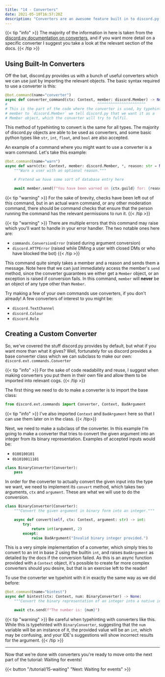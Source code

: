 ```yaml
---
title: "14 - Converters"
date: 2021-05-10T16:57:20Z
description: "Converters are an awesome feature built in to discord.py which allow you to typehint a command argument to have the value automatically converted to that type. This part will teach you about converters, their use, and how you can make your own!"
---
```


{{< tip "info" >}}
The majority of the information in here is taken from the [discord.py documentation on converters](https://discordpy.readthedocs.io/en/stable/ext/commands/api.html#converters), and if you want more detail on a specific converter I suggest you take a look at the relevant section of the docs.
{{< /tip >}}

## Using Built-In Converters

Off the bat, discord.py provides us with a bunch of useful converters which we can use just by importing the relevant objects. The basic syntax required to use a converter is this:

```py
@bot.command(name="converter")
async def converter_command(ctx: Context, member: discord.Member) -> None:
#                                         ^^^^^^^^^^^^^^^^^^^^^^
# This is the part of the code where the converter is used, by typehinting
# member to `discord.Member` we tell discord.py that we want it as a
# Member object, which the converter will try to fulfil.
```

This method of typehinting to convert is the same for all types. The majority of discord.py objects are able to be used as converters, and some basic python types like `str`, `int`, `float`, and `bool` are also accepted.

An example of a command where you might want to use a converter is a warn command. Let's take this example:

```py
@bot.command(name="warn")
async def warn(ctx: Context, member: discord.Member, *, reason: str = None) -> None:
    """Warn a user with an optional reason."""

    # Pretend we have some sort of database entry here

    await member.send(f"You have been warned on {ctx.guild} for: {reason or 'No reason given.'}")
```

{{< tip "warning" >}}
For the sake of brevity, checks have been left out of this command, but in an actual warn command, or any other moderation command, there should be command checks that ensure that the person running the command has the relevant permissions to run it.
{{< /tip >}}

{{< tip "warning" >}}
There are multiple errors that this command may raise which you'll want to handle in your error handler. The two notable ones here are:
- `commands.ConversionError` (raised during argument conversion)
- `discord.HTTPError` (raised while DMing a user with closed DMs or who have blocked the bot)
{{< /tip >}}

This command quite simply takes a member and a reason and sends them a message. Note here that we can just immediately access the member's `send` method, since the converter guarantees we either get a `Member` object, or an exception is raised if conversion fails. In this command, `member` will **never** be an object of any type other than `Member`.

Try making a few of your own commands use converters, if you don't already! A few converters of interest to you might be:
- `discord.TextChannel`
- `discord.Colour`
- `discord.Role`

## Creating a Custom Converter

So, we've covered the stuff discord.py provides by default, but what if you want more than what it gives? Well, fortunately for us discord provides a base converter class which we can subclass to make our own: `discord.ext.commands.Converter`

{{< tip "info" >}}
For the sake of code readability and reuse, I suggest when making converters you put them in their own file and allow them to be imported into relevant cogs.
{{< /tip >}}

The first thing we need to do to make a converter is to import the base class:

```py
from discord.ext.commands import Converter, Context, BadArgument
```

{{< tip "info" >}}
I've also imported `Context` and `BadArgument` here so that I can use them later on in the class.
{{< /tip>}}

Next, we need to make a subclass of the converter. In this example I'm going to make a converter that tries to convert the given argument into an integer from its binary representation. Examples of accepted inputs would be:
- `0100100101`
- `0b1010011101`

```py
class BinaryConverter(Converter):
    pass
```

In order for the converter to actually convert the given input into the type we want, we need to implement its `convert` method, which takes two arguments, `ctx` and `argument`. These are what we will use to do the conversion.

```py
class BinaryConverter(Converter):
    """Convert the given argument in binary form into an integer."""

    async def convert(self, ctx: Context, argument: str) -> int:
        try:
            return int(argument, 2)
        except:
            raise BadArgument("Invalid binary integer provided.")
```

This is a very simple implementation of a converter, which simply tries to convert to an int in base 2 using the builtin `int`, and raises `BadArgument` as detailed by the docs if the conversion failed. As this is an async function provided with a `Context` object, it's possible to create far more complex converters should you desire, but that is an exercise left to the reader!

To use the converter we typehint with it in exactly the same way as we did before:

```py
@bot.command(name="bintest")
async def bintest(ctx: Context, num: BinaryConverter) -> None:
    """Convert the binary representation of an integer into a native integer."""

    await ctx.send(f"The number is: {num}")
```

{{< tip "warning" >}}
Be careful when typehinting with converters like this. While this is typehinted with `BinaryConverter`, suggesting that the `num` variable will be an instance of it, the provided value will be an `int`, which may be confusing, and your IDE's suggestions will show incorrect results for the argument.
{{< /tip >}}

---

Now that we're done with converters you're ready to move onto the next part of the tutorial: Waiting for events!

{{< button "/tutorial/15-waiting" "Next: Waiting for events" >}}

